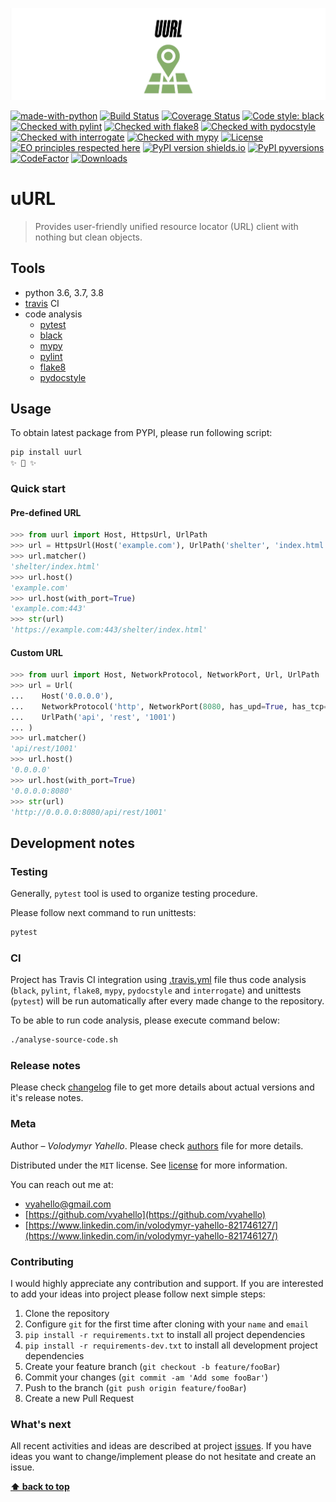 ![Screenshot](logo.png)

[![made-with-python](https://img.shields.io/badge/Made%20with-Python-1f425f.svg)](https://www.python.org/)
[![Build Status](https://travis-ci.org/upymake/uurl.svg?branch=master)](https://travis-ci.org/upymake/uurl)
[![Coverage Status](https://coveralls.io/repos/github/upymake/uurl/badge.svg?branch=master)](https://coveralls.io/github/upymake/uurl?branch=master)
[![Code style: black](https://img.shields.io/badge/code%20style-black-000000.svg)](https://github.com/psf/black)
[![Checked with pylint](https://img.shields.io/badge/pylint-checked-blue)](https://www.pylint.org)
[![Checked with flake8](https://img.shields.io/badge/flake8-checked-blue)](http://flake8.pycqa.org/)
[![Checked with pydocstyle](https://img.shields.io/badge/pydocstyle-checked-yellowgreen)](http://www.pydocstyle.org/)
[![Checked with interrogate](https://img.shields.io/badge/interrogate-checked-yellowgreen)](https://interrogate.readthedocs.io/en/latest/)
[![Checked with mypy](http://www.mypy-lang.org/static/mypy_badge.svg)](http://mypy-lang.org/)
[![License](https://img.shields.io/badge/license-MIT-green.svg)](LICENSE.md)
[![EO principles respected here](https://www.elegantobjects.org/badge.svg)](https://www.elegantobjects.org)
[![PyPI version shields.io](https://img.shields.io/pypi/v/uurl.svg)](https://pypi.python.org/pypi/uurl/)
[![PyPI pyversions](https://img.shields.io/pypi/pyversions/uurl.svg)](https://pypi.python.org/pypi/uurl/)
[![CodeFactor](https://www.codefactor.io/repository/github/upymake/uurl/badge)](https://www.codefactor.io/repository/github/upymake/uurl)
[![Downloads](https://pepy.tech/badge/uurl)](https://pepy.tech/project/uurl)

# uURL

> Provides user-friendly unified resource locator (URL) client with nothing but clean objects.

## Tools

- python 3.6, 3.7, 3.8
- [travis](https://travis-ci.org/) CI
- code analysis
  - [pytest](https://pypi.org/project/pytest/)
  - [black](https://black.readthedocs.io/en/stable/)
  - [mypy](http://mypy.readthedocs.io/en/latest)
  - [pylint](https://www.pylint.org/)
  - [flake8](http://flake8.pycqa.org/en/latest/)
  - [pydocstyle](https://github.com/PyCQA/pydocstyle)

## Usage
To obtain latest package from PYPI, please run following script:
```bash
pip install uurl
✨ 🍰 ✨
```

### Quick start

#### Pre-defined URL
```python
>>> from uurl import Host, HttpsUrl, UrlPath
>>> url = HttpsUrl(Host('example.com'), UrlPath('shelter', 'index.html'))
>>> url.matcher()
'shelter/index.html'
>>> url.host()
'example.com'
>>> url.host(with_port=True)
'example.com:443'
>>> str(url)
'https://example.com:443/shelter/index.html'
```

#### Custom URL
```python
>>> from uurl import Host, NetworkProtocol, NetworkPort, Url, UrlPath
>>> url = Url(
...    Host('0.0.0.0'),
...    NetworkProtocol('http', NetworkPort(8080, has_upd=True, has_tcp=True)),
...    UrlPath('api', 'rest', '1001')
... )
>>> url.matcher()
'api/rest/1001'
>>> url.host()
'0.0.0.0'
>>> url.host(with_port=True)
'0.0.0.0:8080'
>>> str(url)
'http://0.0.0.0:8080/api/rest/1001'
```

## Development notes

### Testing

Generally, `pytest` tool is used to organize testing procedure.

Please follow next command to run unittests:
```bash
pytest
```

### CI

Project has Travis CI integration using [.travis.yml](.travis.yml) file thus code analysis (`black`, `pylint`, `flake8`, `mypy`, `pydocstyle` and `interrogate`) and unittests (`pytest`) will be run automatically after every made change to the repository.

To be able to run code analysis, please execute command below:
```bash
./analyse-source-code.sh
```
### Release notes

Please check [changelog](CHANGELOG.md) file to get more details about actual versions and it's release notes.

### Meta

Author – _Volodymyr Yahello_. Please check [authors](AUTHORS.md) file for more details.

Distributed under the `MIT` license. See [license](LICENSE.md) for more information.

You can reach out me at:
* [vyahello@gmail.com](vyahello@gmail.com)
* [https://github.com/vyahello](https://github.com/vyahello)
* [https://www.linkedin.com/in/volodymyr-yahello-821746127/](https://www.linkedin.com/in/volodymyr-yahello-821746127/)

### Contributing
I would highly appreciate any contribution and support. If you are interested to add your ideas into project please follow next simple steps:

1. Clone the repository
2. Configure `git` for the first time after cloning with your `name` and `email`
3. `pip install -r requirements.txt` to install all project dependencies
4. `pip install -r requirements-dev.txt` to install all development project dependencies
5. Create your feature branch (`git checkout -b feature/fooBar`)
6. Commit your changes (`git commit -am 'Add some fooBar'`)
7. Push to the branch (`git push origin feature/fooBar`)
8. Create a new Pull Request

### What's next

All recent activities and ideas are described at project [issues](https://github.com/upymake/uurl/issues). 
If you have ideas you want to change/implement please do not hesitate and create an issue.

**[⬆ back to top](#uurl)**
